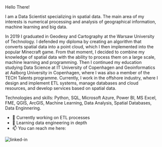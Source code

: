 Hello There!

I am a Data Scientist specializing in spatial data. The main area of my interests is numerical processing and analysis of geographical information, machine learning and big data.

In 2019 I graduated in Geodesy and Cartography at the Warsaw University of Technology. I defended my diploma by creating an algorithm that converts spatial data into a point cloud, which I then implemented into the popular Minecraft game. From that moment, I decided to combine my knowledge of spatial data with the ability to process them on a large scale, machine learning and programming. Then I continued my education studying Data Science at IT University of Copenhagen and Geoinformatics at Aalborg University in Copenhagen, where I was also a member of the TECH Talents programme. Currently, I work in the offshore industry, where I design and implement ETL systems, manage databases and cloud resources, and develop services based on spatial data.

Technologies and skills: Python, SQL, Microsoft Azure, Power BI, MS Excel, FME, QGIS, ArcGIS, Machine Learning, Data Analysis, Spatial Databases, Data Enginnering.

- 🔭 Currently working on ETL processes
- 🌱 Learning data engineering in depth
- 📫 You can reach me here:

[<img align="left" alt="linked-in" src="https://img.shields.io/badge/linkedin-%230077B5.svg?&style=for-the-badge&logo=linkedin&logoColor=white" />](https://www.linkedin.com/in/michalak-gis/) 
